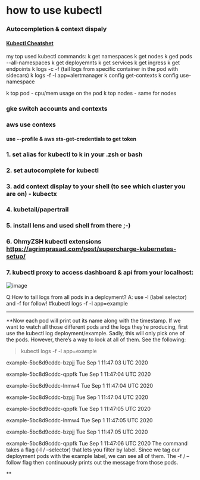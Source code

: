 # how to use kubectl 

### Autocompletion & context dispaly
#### [Kubectl Cheatshet](https://kubernetes.io/ru/docs/reference/kubectl/cheatsheet/)

my top used kubectl commands:
k get namespaces
k get nodes
k ged pods --all-namespaces
k get deployemnts
k get services
k get ingress
k get endpoints
k logs <podname> -c <containername> -f (tail logs from specific container in the pod with sidecars)
k logs -f -l app=alertmanager
k config get-contexts
k config use-namespace

k top pod - cpu/mem usage on the pod
k top nodes - same for nodes



### gke switch accounts and contexts

### aws use contexs
#### use --profile & aws sts-get-credentials to get token

### 1. set alias for kubectl to k in your .zsh or bash
### 2. set autocomplete for kubectl
### 3. add context display to your shell (to see which cluster you are on) - kubectx
### 4. kubetail/papertrail
### 5. install lens and used shell from there ;-)
### 6. OhmyZSH kubectl extensions https://agrimprasad.com/post/supercharge-kubernetes-setup/
### 7. kubectl proxy to access dashboard & api from your localhost:
![image](https://user-images.githubusercontent.com/17558124/183903966-b01e5d77-f91f-4a1f-91d8-68da762af35b.png)



Q:How to tail logs from all pods in a deployment?
A: use -l (label selector)  and -f for follow!
#kubectl logs -f -l app=example
****
**Now each pod will print out its name along with the timestamp. If we want to watch all those different pods and the logs they’re producing, first use the kubectl log deployment/example. Sadly, this will only pick one of the pods. However, there’s a way to look at all of them. See the following:

> kubectl logs -f -l app=example

example-5bc8d9cddc-bzpjj Tue Sep 1 11:47:03 UTC 2020

example-5bc8d9cddc-qppfk Tue Sep 1 11:47:04 UTC 2020

example-5bc8d9cddc-lnmw4 Tue Sep 1 11:47:04 UTC 2020

example-5bc8d9cddc-bzpjj Tue Sep 1 11:47:04 UTC 2020

example-5bc8d9cddc-qppfk Tue Sep 1 11:47:05 UTC 2020

example-5bc8d9cddc-lnmw4 Tue Sep 1 11:47:05 UTC 2020

example-5bc8d9cddc-bzpjj Tue Sep 1 11:47:05 UTC 2020

example-5bc8d9cddc-qppfk Tue Sep 1 11:47:06 UTC 2020
The command takes a flag (-l / –selector) that lets you filter by label. Since we tag our deployment pods with the example label, we can see all of them. The -f / –follow flag then continuously prints out the message from those pods.

**

